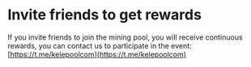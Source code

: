 # Invite friends to get rewards

If you invite friends to join the mining pool, you will receive continuous rewards, you can contact us to participate in the event: [https://t.me/kelepoolcom](https://t.me/kelepoolcom)

